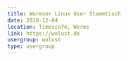 ```yaml
---
title: Wormser Linux User Stammtisch
date: 2018-12-04
location: Timescafe, Worms
link: https://wolust.de
usergroup: wolust
type: usergroup
---
```

